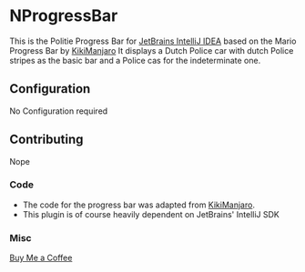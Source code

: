 # NProgressBar

This is the Politie Progress Bar for [JetBrains IntelliJ IDEA](https://www.jetbrains.com/idea/) based on the Mario Progress Bar by [KikiManjaro](https://github.com/KikiManjaro/MarioProgressBar) It displays a Dutch Police car with dutch Police stripes as the basic bar and a Police cas for the indeterminate one.

## Configuration

No Configuration required

## Contributing

Nope

<!-- Plugin description --> 

<!-- Plugin description end -->

### Code

* The code for the progress bar was adapted from [KikiManjaro](https://github.com/KikiManjaro/MarioProgressBar).
* This plugin is of course heavily dependent on JetBrains' IntelliJ SDK  

### Misc

[Buy Me a Coffee](http://buymeacoffee.com/hellfire99)

